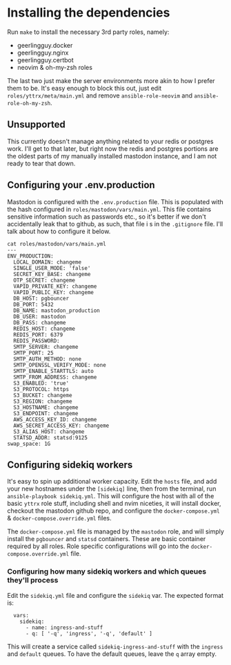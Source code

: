 # Installing the dependencies

Run `make` to install the necessary 3rd party roles, namely:
- geerlingguy.docker
- geerlingguy.nginx
- geerlingguy.certbot
- neovim & oh-my-zsh roles

The last two just make the server environments more akin to how I prefer them to be. It's easy enough to block this out, just edit `roles/yttrx/meta/main.yml` and remove `ansible-role-neovim` and `ansible-role-oh-my-zsh`.

## Unsupported

This currently doesn't manage anything related to your redis or postgres work.  I'll get to that later, but right now the redis and postgres portions are the oldest parts of my manually installed mastodon instance, and I am not ready to tear that down.

## Configuring your .env.production

Mastodon is configured with the `.env.production` file. This is populated with the hash configured in `roles/mastodon/vars/main.yml`.  This file contains sensitive information such as passwords etc., so it's better if we don't accidentally leak that to github, as such, that file i s in the `.gitignore` file.  I'll talk about how to configure it below.

```
cat roles/mastodon/vars/main.yml
---
ENV_PRODUCTION:
  LOCAL_DOMAIN: changeme
  SINGLE_USER_MODE: 'false'
  SECRET_KEY_BASE: changeme
  OTP_SECRET: changeme
  VAPID_PRIVATE_KEY: changeme
  VAPID_PUBLIC_KEY: changeme
  DB_HOST: pgbouncer
  DB_PORT: 5432
  DB_NAME: mastodon_production
  DB_USER: mastodon
  DB_PASS: changeme
  REDIS_HOST: changeme
  REDIS_PORT: 6379
  REDIS_PASSWORD:
  SMTP_SERVER: changeme
  SMTP_PORT: 25
  SMTP_AUTH_METHOD: none
  SMTP_OPENSSL_VERIFY_MODE: none
  SMTP_ENABLE_STARTTLS: auto
  SMTP_FROM_ADDRESS: changeme
  S3_ENABLED: 'true'
  S3_PROTOCOL: https
  S3_BUCKET: changeme
  S3_REGION: changeme
  S3_HOSTNAME: changeme
  S3_ENDPOINT: changeme
  AWS_ACCESS_KEY_ID: changeme
  AWS_SECRET_ACCESS_KEY: changeme
  S3_ALIAS_HOST: changeme
  STATSD_ADDR: statsd:9125
swap_space: 1G
```

## Configuring sidekiq workers

It's easy to spin up additional worker capacity.  Edit the `hosts` file, and add your new hostnames under the `[sidekiq]` line, then from the terminal, run `ansible-playbook sidekiq.yml`.  This will configure the host with all of the basic `yttrx` role stuff, including shell and nvim niceties, it will install docker, checkout the mastodon github repo, and configure the `docker-compose.yml` & `docker-compose.override.yml` files.

The `docker-compose.yml` file is managed by the `mastodon` role, and will simply install the `pgbouncer` and `statsd` containers. These are basic container required by all roles.  Role specific configurations will go into the `docker-compose.override.yml` file.

### Configuring how many sidekiq workers and which queues they'll process

Edit the `sidekiq.yml` file and configure the `sidekiq` var.  The expected format is:

```
  vars:
    sidekiq:
      - name: ingress-and-stuff
      - q: [ '-q', 'ingress', '-q', 'default' ]
```

This will create a service called `sidekiq-ingress-and-stuff` with the `ingress` and `default` queues.  To have the default queues, leave the `q` array empty.
